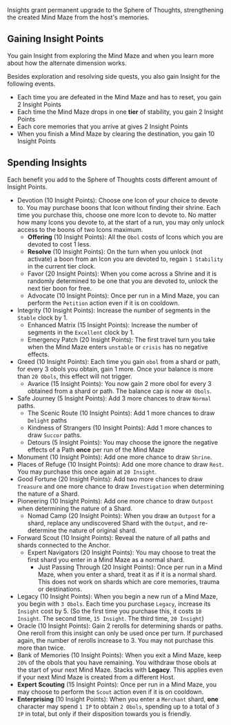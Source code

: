 Insights grant permanent upgrade to the Sphere of Thoughts, strengthening the created Mind Maze from the host's memories.

## Gaining Insight Points
You gain Insight from exploring the Mind Maze and when you learn more about how the alternate dimension works.

Besides exploration and resolving side quests, you also gain Insight for the following events.
* Each time you are defeated in the Mind Maze and has to reset, you gain 2 Insight Points
* Each time the Mind Maze drops in one **tier** of stability, you gain 2 Insight Points
* Each core memories that you arrive at gives 2 Insight Points
* When you finish a Mind Maze by clearing the destination, you gain 10 Insight Points

## Spending Insights
Each benefit you add to the Sphere of Thoughts costs different amount of Insight Points.

* Devotion (10 Insight Points): Choose one Icon of your choice to devote to. You may purchase boons that Icon without finding their shrine. Each time you purchase this, choose one more Icon to devote to. No matter how many Icons you devote to, at the start of a run, you may only unlock access to the boons of two Icons maximum. 
	* **Offering** (10 Insight Points): All the `Obol` costs of Icons which you are devoted to cost 1 less.
	* **Resolve** (10 Insight Points): On the turn when you unlock (not activate) a boon from an Icon you are devoted to, regain `1 Stability` in the current tier clock.
	* Favor (20 Insight Points): When you come across a Shrine and it is randomly determined to be one that you are devoted to, unlock the next tier boon for free.
	* Advocate (10 Insight Points): Once per run in a Mind Maze, you can perform the `Petition` action even if it is on cooldown.
* Integrity (10 Insight Points): Increase the number of segments in the `Stable` clock by 1.
	* Enhanced Matrix (15 Insight Points): Increase the number of segments in the `Excellent` clock by 1.
	* Emergency Patch (20 Insight Points): The first travel turn you take when the Mind Maze enters `unstable` or `crisis` has no negative effects.
* Greed (10 Insight Points): Each time you gain `obol` from a shard or path, for every 3 obols you obtain, gain 1 more.  Once your balance is more than `20 Obols`, this effect will not trigger.
	* Avarice (15 Insight Points): You now gain 2 more obol for every 3 obtained from a shard or path. The balance cap is now `40 Obols`.
* Safe Journey (5 Insight Points):  Add 3 more chances to draw `Normal` paths.
	* The Scenic Route (10 Insight Points): Add  1 more chances to draw `Delight` paths
	* Kindness of Strangers (10 Insight Points): Add 1 more chances to draw `Succor` paths.
	* Detours (5 Insight Points): You may choose the ignore the negative effects of a Path **once** per run of the Mind Maze
* Monument (10 Insight Points): Add one more chance to draw `Shrine`.
* Places of Refuge (10 Insight Points): Add one more chance to draw `Rest`. You may purchase this once again at `20 Insight`. 
* Good Fortune (20 Insight Points): Add two  more chances to draw `Treasure` and one more chance to draw `Investigation` when determining the nature of a Shard.
* Pioneering (10 Insight Points): Add one more chance to draw `Outpost` when determining the nature of a Shard. 
	* Nomad Camp (20 Insight Points): When you draw an `Outpost` for a shard, replace any undiscovered Shard with the `Output`, and re-determine the nature of original shard.
* Forward Scout (10 Insight Points): Reveal the nature of all paths and shards connected to the Anchor.
	* Expert Navigators (20 Insight Points): You may choose to treat the first shard you enter in a Mind Maze as a normal shard. 
		* Just Passing Through (20 Insight Points): Once per run in a Mind Maze, when you enter a shard, treat it as if it is a normal shard. This does not work on shards which are core memories, trauma or destinations.
* Legacy (10 Insight Points): When you begin a new run of a Mind Maze, you begin with `3 Obols`. Each time you purchase `Legacy`, increase its `Insight` cost by 5. (So the first time you purchase this, it costs `10 Insight`. The second time, `15 Insight`. The third time, `20 Insight`)
* Oracle (10 Insight Points): Gain 2 rerolls for determining shards or paths. One reroll from this insight can only be used once per turn. If purchased again, the number of rerolls increase to 3. You may not purchase this more than twice.
* Bank  of Memories (10 Insight Points): When you exit a Mind Maze, keep `20%` of the obols that you have remaining. You withdraw those obols at the start of your next Mind Maze. Stacks with **Legacy**. This applies even if your next Mind Maze is created from a different Host.
* **Expert Scouting** (15 Insight Points): Once per run in a Mind Maze, you may choose to perform the `Scout` action even if it is on cooldown.
* **Enterprising** (10 Insight Points): When you enter a `Merchant` shard,  **one** character may spend `1 IP` to obtain `2 Obols`, spending up to a total of `3 IP` in total, but only if their disposition towards you is friendly. 
